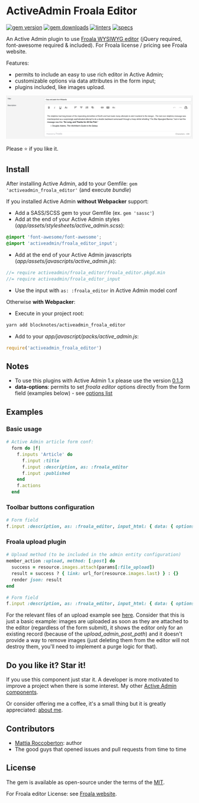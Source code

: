 # ActiveAdmin Froala Editor
[![gem version](https://badge.fury.io/rb/activeadmin_froala_editor.svg)](https://badge.fury.io/rb/activeadmin_froala_editor)
[![gem downloads](https://badgen.net/rubygems/dt/activeadmin_froala_editor)](https://rubygems.org/gems/activeadmin_froala_editor)
[![linters](https://github.com/blocknotes/activeadmin_froala_editor/actions/workflows/linters.yml/badge.svg)](https://github.com/blocknotes/activeadmin_froala_editor/actions/workflows/linters.yml)
[![specs](https://github.com/blocknotes/activeadmin_froala_editor/actions/workflows/specs.yml/badge.svg)](https://github.com/blocknotes/activeadmin_froala_editor/actions/workflows/specs.yml)

An Active Admin plugin to use [Froala WYSIWYG editor](https://github.com/froala/wysiwyg-editor) (jQuery required, font-awesome required & included). For Froala license / pricing see Froala website.

Features:
- permits to include an easy to use rich editor in Active Admin;
- customizable options via data attributes in the form input;
- plugins included, like images upload.

![screenshot](extra/screenshot.png)

Please :star: if you like it.

## Install

After installing Active Admin, add to your Gemfile: `gem 'activeadmin_froala_editor'` (and execute *bundle*)

If you installed Active Admin **without Webpacker** support:

- Add a SASS/SCSS gem to your Gemfile (ex. `gem 'sassc'`)
- Add at the end of your Active Admin styles (_app/assets/stylesheets/active_admin.scss_):
```css
@import 'font-awesome/font-awesome';
@import 'activeadmin/froala_editor_input';
```
- Add at the end of your Active Admin javascripts (_app/assets/javascripts/active_admin.js_):
```js
//= require activeadmin/froala_editor/froala_editor.pkgd.min
//= require activeadmin/froala_editor_input
```
- Use the input with `as: :froala_editor` in Active Admin model conf

Otherwise **with Webpacker**:

- Execute in your project root:

```sh
yarn add blocknotes/activeadmin_froala_editor
```

- Add to your *app/javascript/packs/active_admin.js*:

```js
require('activeadmin_froala_editor')
```

## Notes

- To use this plugins with Active Admin 1.x please use the version [0.1.3](https://github.com/blocknotes/activeadmin_froala_editor/releases/tag/v0.1.3)
- **data-options**: permits to set *froala editor* options directly from the form field (examples below) - see [options list](https://www.froala.com/wysiwyg-editor/docs/options)

## Examples

### Basic usage

```ruby
# Active Admin article form conf:
  form do |f|
    f.inputs 'Article' do
      f.input :title
      f.input :description, as: :froala_editor
      f.input :published
    end
    f.actions
  end
```

### Toolbar buttons configuration

```ruby
# Form field
f.input :description, as: :froala_editor, input_html: { data: { options: { toolbarButtons: ['undo', 'redo', '|', 'bold', 'italic'] } } }
```

### Froala upload plugin

```ruby
# Upload method (to be included in the admin entity configuration)
member_action :upload, method: [:post] do
  success = resource.images.attach(params[:file_upload])
  result = success ? { link: url_for(resource.images.last) } : {}
  render json: result
end
```

```ruby
# Form field
f.input :description, as: :froala_editor, input_html: { data: { options: { imageUploadParam: 'file_upload', imageUploadURL: upload_admin_post_path(resource.id), toolbarButtons: %w[bold italic underline | insertImage insertVideo insertFile] } } }
```

For the relevant files of an upload example see [here](examples/upload_plugin_using_activestorage/).
Consider that this is just a basic example: images are uploaded as soon as they are attached to the
 editor (regardless of the form submit), it shows the editor only for an existing record (because of
the *upload_admin_post_path*) and it doesn't provide a way to remove images (just deleting them from
the editor will not destroy them, you'll need to implement a purge logic for that).

## Do you like it? Star it!

If you use this component just star it. A developer is more motivated to improve a project when there is some interest. My other [Active Admin components](https://github.com/blocknotes?utf8=✓&tab=repositories&q=activeadmin&type=source).

Or consider offering me a coffee, it's a small thing but it is greatly appreciated: [about me](https://www.blocknot.es/about-me).

## Contributors

- [Mattia Roccoberton](http://blocknot.es): author
- The good guys that opened issues and pull requests from time to time

## License

The gem is available as open-source under the terms of the [MIT](LICENSE.txt).

For Froala editor License: see [Froala website](https://froala.com/wysiwyg-editor/).
